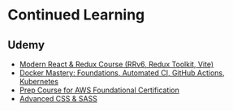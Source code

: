 # Continued Learning

## Udemy

* [Modern React & Redux Course (RRv6, Redux Toolkit, Vite)](https://appacademy.udemy.com/course/react-the-complete-guide-incl-redux/learn)
* [Docker Mastery: Foundations, Automated CI, GitHub Actions, Kubernetes](https://appacademy.udemy.com/course/docker-mastery/learn)
* [Prep Course for AWS Foundational Certification](https://appacademy.udemy.com/course/aws-certified-cloud-practitioner-new)
* [Advanced CSS & SASS](https://appacademy.udemy.com/course/advanced-css-and-sass/learn)